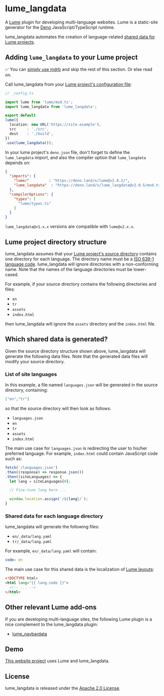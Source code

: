 # lume_langdata

A [Lume](https://lume.land) plugin for developing multi-language websites.
Lume is a static-site generator for the [Deno](https://deno.land) JavaScript/TypeScript runtime.

lume_langdata automates the creation of language-related [shared data for Lume projects](https://lume.land/docs/creating-pages/shared-data/#the-_data-directories).

## Adding `lume_langdata` to your Lume project

✅ You can [simply use mdrb](https://deno.land/x/lume_langdata/add_to_lume_project.md) and skip the rest of this section. Or else read on.

Call lume_langdata from your [Lume project's configuration file](https://lume.land/docs/configuration/config-file/):

```ts
// _config.ts

import lume from 'lume/mod.ts';
import lume_langdata from 'lume_langdata';

export default
lume({
  location: new URL('https://site.example'),
  src     : './src',
  dest    : './build',
})
.use(lume_langdata());
```

In your lume project's `deno.json` file, don't forget to define the `lume_langdata` import, and also the compiler option that `lume_langdata` depends on:

```json
{
  "imports": {
    "lume/"         : "https://deno.land/x/lume@v2.0.2/",
    "lume_langdata"  : "https://deno.land/x/lume_langdata@v2.0.5/mod.ts",
  },
  "compilerOptions": {
    "types": [
      "lume/types.ts"
    ]
  }
}
```

`lume_langdata@v1.x.x` versions are compatible with `lume@v2.x.x`.

## Lume project directory structure

lume_langdata assumes that your [Lume project's source directory](https://lume.land/docs/configuration/config-file/#src) contains one directory for each language. The directory name must be a [ISO 639-1 language code](https://en.wikipedia.org/wiki/List_of_ISO_639-1_codes). lume_langdata will ignore directories with a non-conforming name. Note that the names of the language directories must be lower-cased.

For example, if your source directory contains the following directories and files:

- `en`
- `tr`
- `assets`
- `index.html`

then lume_langdata will ignore the `assets` directory and the `index.html` file.

## Which shared data is generated?

Given the source directory structure shown above, lume_langdata will generate the following data files. Note that the generated data files will modify your source directory.

### List of site languages

In this example, a file named `languages.json` will be generated in the source directory, containing:

```json
["en","tr"]
```

so that the source directory will then look as follows:

- `languages.json`
- `en`
- `tr`
- `assets`
- `index.html`

The main use case for `languages.json` is redirecting the user to his/her preferred language. For example, `index.html` could contain JavaScript code such as:

```js
fetch('/languages.json')
.then((response) => response.json())
.then((siteLanguages) => {
  let lang = siteLanguages[0];

  // Fine-tune lang here ...

  window.location.assign(`/${lang}/`);
}
```

### Shared data for each language directory

lume_langdata will generate the following files:

- `en/_data/lang.yaml`
- `tr/_data/lang.yaml`

For example, `en/_data/lang.yaml` will contain:

```yaml
code: en
```

The main use case for this shared data is the localization of [Lume layouts](https://lume.land/docs/getting-started/create-a-layout/):

```html
<!DOCTYPE html>
<html lang="{{ lang.code }}">
  <!-- ... -->
</html>
```

## Other relevant Lume add-ons

If you are developing multi-language sites, the following Lume plugin is a nice complement to the lume_langdata plugin:

- [lume_navbardata](https://deno.land/x/lume_navbardata)

## Demo

[This website project](https://github.com/doga/qworum-website) uses Lume and lume_langdata.

## License

lume_langdata is released under the [Apache 2.0 License](https://www.apache.org/licenses/LICENSE-2.0).
